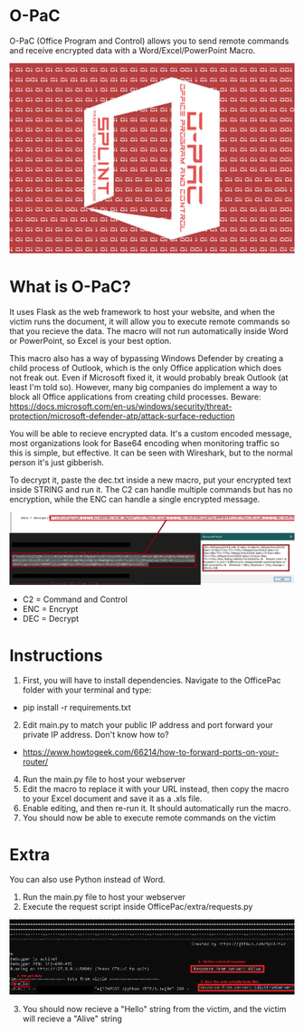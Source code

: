 
# O-PaC
O-PaC (Office Program and Control) allows you to send remote commands and receive encrypted data with a Word/Excel/PowerPoint Macro. 

![opac](images/o-pac.png)

# What is O-PaC?

It uses Flask as the web framework to host your website, and when the victim runs the document, it will allow you to execute remote commands so that you recieve the data. The macro will not run automatically inside Word or PowerPoint, so Excel is your best option.

This macro also has a way of bypassing Windows Defender by creating a child process of Outlook, which is the only Office application which does not freak out. Even if Microsoft fixed it, it would probably break Outlook (at least I'm told so). However, many big companies do implement a way to block all Office applications from creating child processes. Beware: https://docs.microsoft.com/en-us/windows/security/threat-protection/microsoft-defender-atp/attack-surface-reduction

You will be able to recieve encrypted data. It's a custom encoded message, most organizations look for Base64 encoding when monitoring traffic so this is simple, but effective. It can be seen with Wireshark, but to the normal person it's just gibberish.

To decrypt it, paste the dec.txt inside a new macro, put your encrypted text inside STRING and run it. The C2 can handle multiple commands but has no encryption, while the ENC can handle a single encrypted message. 

![encrypted](images/encryption.png)

* C2 = Command and Control
* ENC = Encrypt
* DEC = Decrypt

# Instructions

1. First, you will have to install dependencies. Navigate to the OfficePac folder with your terminal and type:
- pip install -r requirements.txt
2. Edit main.py to match your public IP address and port forward your private IP address. Don't know how to? 
- https://www.howtogeek.com/66214/how-to-forward-ports-on-your-router/
4. Run the main.py file to host your webserver
5. Edit the macro to replace it with your URL instead, then copy the macro to your Excel document and save it as a .xls file.
6. Enable editing, and then re-run it. It should automatically run the macro.
7. You should now be able to execute remote commands on the victim

# Extra 
You can also use Python instead of Word. 

1. Run the main.py file to host your webserver
2. Execute the request script inside OfficePac/extra/requests.py

![alive](images/response.png)

3. You should now recieve a "Hello" string from the victim, and the victim will recieve a "Alive" string
